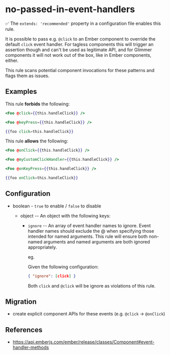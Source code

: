 # no-passed-in-event-handlers

:white_check_mark: The `extends: 'recommended'` property in a configuration file enables this rule.

It is possible to pass e.g. `@click` to an Ember component to override the
default `click` event handler. For tagless components this will trigger an
assertion though and can't be used as legitimate API, and for Glimmer
components it will not work out of the box, like in Ember components, either.

This rule scans potential component invocations for these patterns and flags
them as issues.

## Examples

This rule **forbids** the following:

```hbs
<Foo @click={{this.handleClick}} />
```

```hbs
<Foo @keyPress={{this.handleClick}} />
```

```hbs
{{foo click=this.handleClick}}
```

This rule **allows** the following:

```hbs
<Foo @onClick={{this.handleClick}} />
```

```hbs
<Foo @myCustomClickHandler={{this.handleClick}} />
```

```hbs
<Foo @onKeyPress={{this.handleClick}} />
```

```hbs
{{foo onClick=this.handleClick}}
```

## Configuration

- boolean - `true` to enable / `false` to disable

  - object -- An object with the following keys:

    - `ignore` -- An array of event handler names to ignore. Event handler names should exclude the @ when specifying those intended for named arguments. This rule will ensure both non-named arguments and named arguments are both ignored appropriately.

      eg.

      Given the following configuration:

      ```json
      { "ignore": [click] }
      ```

      Both `click` and `@click` will be ignore as violations of this rule.

## Migration

- create explicit component APIs for these events (e.g. `@click` -> `@onClick`)

## References

- <https://api.emberjs.com/ember/release/classes/Component#event-handler-methods>
